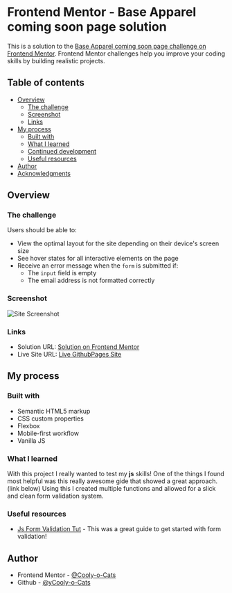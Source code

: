 # Frontend Mentor - Base Apparel coming soon page solution

This is a solution to the [Base Apparel coming soon page challenge on Frontend Mentor](https://www.frontendmentor.io/challenges/base-apparel-coming-soon-page-5d46b47f8db8a7063f9331a0). Frontend Mentor challenges help you improve your coding skills by building realistic projects. 

## Table of contents

- [Overview](#overview)
  - [The challenge](#the-challenge)
  - [Screenshot](#screenshot)
  - [Links](#links)
- [My process](#my-process)
  - [Built with](#built-with)
  - [What I learned](#what-i-learned)
  - [Continued development](#continued-development)
  - [Useful resources](#useful-resources)
- [Author](#author)
- [Acknowledgments](#acknowledgments)

## Overview

### The challenge

Users should be able to:

- View the optimal layout for the site depending on their device's screen size
- See hover states for all interactive elements on the page
- Receive an error message when the `form` is submitted if:
  - The `input` field is empty
  - The email address is not formatted correctly

### Screenshot

![Site Screenshot](https://imgur.com/7TL00uY.png)

### Links

- Solution URL: [Solution on Frontend Mentor](https://www.frontendmentor.io/solutions/responsive-small-form-using-vanilla-js-and-flexbox-mw-8JdR4O)
- Live Site URL: [Live GithubPages Site](https://cooly-o-cats.github.io/BaseApparel-ComingSoon/)

## My process

### Built with

- Semantic HTML5 markup
- CSS custom properties
- Flexbox
- Mobile-first workflow
- Vanilla JS

### What I learned

With this project I really wanted to test my **js** skills! One of the things I found most helpful was this really awesome gide that showed a great approach. (link below) Using this I created multiple functions and allowed for a slick and clean form validation system.


### Useful resources

- [Js Form Validation Tut](https://www.javascripttutorial.net/javascript-dom/javascript-form-validation/) - This was a great guide to get started with form validation!

## Author

- Frontend Mentor - [@Cooly-o-Cats](https://www.frontendmentor.io/profile/Cooly-o-Cats)
- Github - [@yCooly-o-Cats](https://github.com/Cooly-o-Cats)
